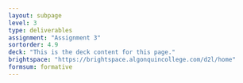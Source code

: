 ```yaml
---
layout: subpage
level: 3
type: deliverables
assignment: "Assignment 3"
sortorder: 4.9
deck: "This is the deck content for this page."
brightspace: "https://brightspace.algonquincollege.com/d2l/home"
formsum: formative
---
```

